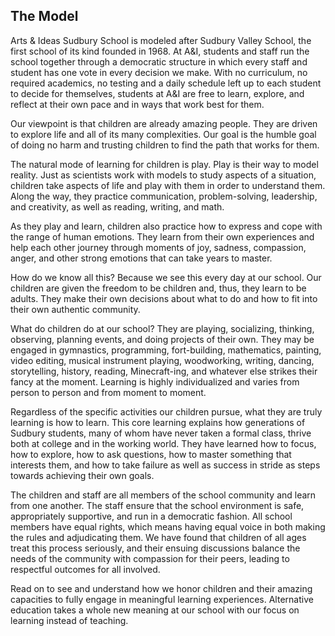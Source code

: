 The Model
---

Arts & Ideas Sudbury School is modeled after Sudbury Valley School, the first
school of its kind founded in 1968. At A&I, students and staff run the school
together through a democratic structure in which every staff and student has
one vote in every decision we make. With no curriculum, no required academics,
no testing and a daily schedule left up to each student to decide for
themselves, students at A&I are free to learn, explore, and reflect at their own
pace and in ways that work best for them.

Our viewpoint is that children are already amazing people. They are driven to
explore life and all of its many complexities. Our goal is the humble goal of
doing no harm and trusting children to find the path that works for them. 

The natural mode of learning for children is play. Play is their way to model
reality. Just as scientists work with models to study aspects of a situation,
children take aspects of life and play with them in order to understand them.
Along the way, they practice communication, problem-solving, leadership, and
creativity, as well as reading, writing, and math.

As they play and learn, children also practice how to express and cope with
the range of human emotions. They learn from their own experiences and help
each other journey through moments of joy, sadness, compassion, anger, and
other strong emotions that can take years to master.

How do we know all this? Because we see this every day at our school. Our
children are given the freedom to be children and, thus, they learn to be
adults. They make their own decisions about what to do and how to fit into
their own authentic community.

What do children do at our school?  They are playing, socializing, thinking,
observing, planning events, and doing projects of their own. They may be
engaged in gymnastics, programming, fort-building, mathematics, painting,
video editing, musical instrument playing, woodworking, writing, dancing,
storytelling, history, reading, Minecraft-ing, and whatever else strikes their
fancy at the moment.  Learning is highly individualized and varies from person
to person and from moment to moment.

Regardless of the specific activities our children pursue, what they are truly
learning is how to learn.  This core learning explains how generations of
Sudbury students, many of whom have never taken a formal class, thrive both at
college and in the working world.  They have learned how to focus, how to
explore, how to ask questions, how to master something that interests them,
and how to take failure as well as success in stride as steps towards
achieving their own goals.

The children and staff are all members of the school community and learn from
one another. The staff ensure that the school environment is safe,
appropriately supportive, and run in a democratic fashion.  All school members
have equal rights, which means having equal voice in both making the rules and
adjudicating them. We have found that children of all ages treat this process
seriously, and their ensuing discussions balance the needs of the community
with compassion for their peers, leading to respectful outcomes for all
involved.

Read on to see and understand how we honor children and their
amazing capacities to fully engage in meaningful learning experiences.
Alternative education takes a whole new meaning at our school with our focus
on learning instead of teaching. 

